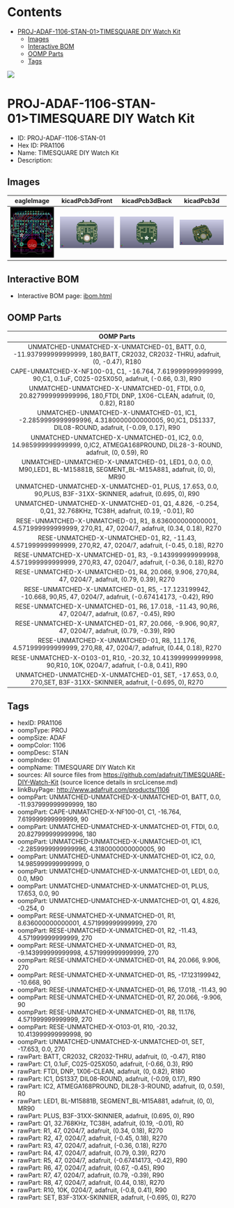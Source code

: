 



Contents
========

* [PROJ-ADAF-1106-STAN-01>TIMESQUARE DIY Watch Kit](#proj-adaf-1106-stan-01timesquare-diy-watch-kit)
	* [Images](#images)
	* [Interactive BOM](#interactive-bom)
	* [OOMP Parts](#oomp-parts)
	* [Tags](#tags)
  
![][im]
# PROJ-ADAF-1106-STAN-01>TIMESQUARE DIY Watch Kit

- ID: PROJ-ADAF-1106-STAN-01
- Hex ID: PRA1106
- Name: TIMESQUARE DIY Watch Kit
- Description: 

## Images
  
  

|eagleImage|kicadPcb3dFront|kicadPcb3dBack|kicadPcb3d|
| :---: | :---: | :---: | :---: |
|[![eagleImage](eagleImage_140.png)](eagleImage_600.png)|[![kicadPcb3dFront](kicadPcb3dFront_140.png)](kicadPcb3dFront_600.png)|[![kicadPcb3dBack](kicadPcb3dBack_140.png)](kicadPcb3dBack_600.png)|[![kicadPcb3d](kicadPcb3d_140.png)](kicadPcb3d_600.png)|

## Interactive BOM

- Interactive BOM page: [ibom.html](kicad/bom/ibom.html)

## OOMP Parts
  

|OOMP Parts|
| :---: |
|UNMATCHED-UNMATCHED-X-UNMATCHED-01, BATT, 0.0, -11.937999999999999, 180,BATT, CR2032, CR2032-THRU, adafruit, (0, -0.47), R180|
|CAPE-UNMATCHED-X-NF100-01, C1, -16.764, 7.619999999999999, 90,C1, 0.1uF, C025-025X050, adafruit, (-0.66, 0.3), R90|
|UNMATCHED-UNMATCHED-X-UNMATCHED-01, FTDI, 0.0, 20.827999999999996, 180,FTDI, DNP, 1X06-CLEAN, adafruit, (0, 0.82), R180|
|UNMATCHED-UNMATCHED-X-UNMATCHED-01, IC1, -2.2859999999999996, 4.3180000000000005, 90,IC1, DS1337, DIL08-ROUND, adafruit, (-0.09, 0.17), R90|
|UNMATCHED-UNMATCHED-X-UNMATCHED-01, IC2, 0.0, 14.985999999999999, 0,IC2, ATMEGA168PROUND, DIL28-3-ROUND, adafruit, (0, 0.59), R0|
|UNMATCHED-UNMATCHED-X-UNMATCHED-01, LED1, 0.0, 0.0, M90,LED1, BL-M15881B, SEGMENT_BL-M15A881, adafruit, (0, 0), MR90|
|UNMATCHED-UNMATCHED-X-UNMATCHED-01, PLUS, 17.653, 0.0, 90,PLUS, B3F-31XX-SKINNIER, adafruit, (0.695, 0), R90|
|UNMATCHED-UNMATCHED-X-UNMATCHED-01, Q1, 4.826, -0.254, 0,Q1, 32.768KHz, TC38H, adafruit, (0.19, -0.01), R0|
|RESE-UNMATCHED-X-UNMATCHED-01, R1, 8.636000000000001, 4.571999999999999, 270,R1, 47, 0204/7, adafruit, (0.34, 0.18), R270|
|RESE-UNMATCHED-X-UNMATCHED-01, R2, -11.43, 4.571999999999999, 270,R2, 47, 0204/7, adafruit, (-0.45, 0.18), R270|
|RESE-UNMATCHED-X-UNMATCHED-01, R3, -9.143999999999998, 4.571999999999999, 270,R3, 47, 0204/7, adafruit, (-0.36, 0.18), R270|
|RESE-UNMATCHED-X-UNMATCHED-01, R4, 20.066, 9.906, 270,R4, 47, 0204/7, adafruit, (0.79, 0.39), R270|
|RESE-UNMATCHED-X-UNMATCHED-01, R5, -17.123199942, -10.668, 90,R5, 47, 0204/7, adafruit, (-0.67414173, -0.42), R90|
|RESE-UNMATCHED-X-UNMATCHED-01, R6, 17.018, -11.43, 90,R6, 47, 0204/7, adafruit, (0.67, -0.45), R90|
|RESE-UNMATCHED-X-UNMATCHED-01, R7, 20.066, -9.906, 90,R7, 47, 0204/7, adafruit, (0.79, -0.39), R90|
|RESE-UNMATCHED-X-UNMATCHED-01, R8, 11.176, 4.571999999999999, 270,R8, 47, 0204/7, adafruit, (0.44, 0.18), R270|
|RESE-UNMATCHED-X-O103-01, R10, -20.32, 10.413999999999998, 90,R10, 10K, 0204/7, adafruit, (-0.8, 0.41), R90|
|UNMATCHED-UNMATCHED-X-UNMATCHED-01, SET, -17.653, 0.0, 270,SET, B3F-31XX-SKINNIER, adafruit, (-0.695, 0), R270|

## Tags

- hexID: PRA1106
- oompType: PROJ
- oompSize: ADAF
- oompColor: 1106
- oompDesc: STAN
- oompIndex: 01
- oompName: TIMESQUARE DIY Watch Kit
- sources: All source files from https://github.com/adafruit/TIMESQUARE-DIY-Watch-Kit (source licence details in srcLicense.md)
- linkBuyPage: http://www.adafruit.com/products/1106
- oompPart: UNMATCHED-UNMATCHED-X-UNMATCHED-01, BATT, 0.0, -11.937999999999999, 180
- oompPart: CAPE-UNMATCHED-X-NF100-01, C1, -16.764, 7.619999999999999, 90
- oompPart: UNMATCHED-UNMATCHED-X-UNMATCHED-01, FTDI, 0.0, 20.827999999999996, 180
- oompPart: UNMATCHED-UNMATCHED-X-UNMATCHED-01, IC1, -2.2859999999999996, 4.3180000000000005, 90
- oompPart: UNMATCHED-UNMATCHED-X-UNMATCHED-01, IC2, 0.0, 14.985999999999999, 0
- oompPart: UNMATCHED-UNMATCHED-X-UNMATCHED-01, LED1, 0.0, 0.0, M90
- oompPart: UNMATCHED-UNMATCHED-X-UNMATCHED-01, PLUS, 17.653, 0.0, 90
- oompPart: UNMATCHED-UNMATCHED-X-UNMATCHED-01, Q1, 4.826, -0.254, 0
- oompPart: RESE-UNMATCHED-X-UNMATCHED-01, R1, 8.636000000000001, 4.571999999999999, 270
- oompPart: RESE-UNMATCHED-X-UNMATCHED-01, R2, -11.43, 4.571999999999999, 270
- oompPart: RESE-UNMATCHED-X-UNMATCHED-01, R3, -9.143999999999998, 4.571999999999999, 270
- oompPart: RESE-UNMATCHED-X-UNMATCHED-01, R4, 20.066, 9.906, 270
- oompPart: RESE-UNMATCHED-X-UNMATCHED-01, R5, -17.123199942, -10.668, 90
- oompPart: RESE-UNMATCHED-X-UNMATCHED-01, R6, 17.018, -11.43, 90
- oompPart: RESE-UNMATCHED-X-UNMATCHED-01, R7, 20.066, -9.906, 90
- oompPart: RESE-UNMATCHED-X-UNMATCHED-01, R8, 11.176, 4.571999999999999, 270
- oompPart: RESE-UNMATCHED-X-O103-01, R10, -20.32, 10.413999999999998, 90
- oompPart: UNMATCHED-UNMATCHED-X-UNMATCHED-01, SET, -17.653, 0.0, 270
- rawPart: BATT, CR2032, CR2032-THRU, adafruit, (0, -0.47), R180
- rawPart: C1, 0.1uF, C025-025X050, adafruit, (-0.66, 0.3), R90
- rawPart: FTDI, DNP, 1X06-CLEAN, adafruit, (0, 0.82), R180
- rawPart: IC1, DS1337, DIL08-ROUND, adafruit, (-0.09, 0.17), R90
- rawPart: IC2, ATMEGA168PROUND, DIL28-3-ROUND, adafruit, (0, 0.59), R0
- rawPart: LED1, BL-M15881B, SEGMENT_BL-M15A881, adafruit, (0, 0), MR90
- rawPart: PLUS, B3F-31XX-SKINNIER, adafruit, (0.695, 0), R90
- rawPart: Q1, 32.768KHz, TC38H, adafruit, (0.19, -0.01), R0
- rawPart: R1, 47, 0204/7, adafruit, (0.34, 0.18), R270
- rawPart: R2, 47, 0204/7, adafruit, (-0.45, 0.18), R270
- rawPart: R3, 47, 0204/7, adafruit, (-0.36, 0.18), R270
- rawPart: R4, 47, 0204/7, adafruit, (0.79, 0.39), R270
- rawPart: R5, 47, 0204/7, adafruit, (-0.67414173, -0.42), R90
- rawPart: R6, 47, 0204/7, adafruit, (0.67, -0.45), R90
- rawPart: R7, 47, 0204/7, adafruit, (0.79, -0.39), R90
- rawPart: R8, 47, 0204/7, adafruit, (0.44, 0.18), R270
- rawPart: R10, 10K, 0204/7, adafruit, (-0.8, 0.41), R90
- rawPart: SET, B3F-31XX-SKINNIER, adafruit, (-0.695, 0), R270



[im]: kicadPcb3d_450.png
